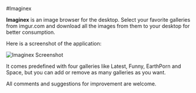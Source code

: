 #Imaginex

**Imaginex** is an image browser for the desktop. Select your favorite galleries from imgur.com and download all the images from them to your desktop for better consumption.

Here is a screenshot of the application: 

![Imaginex Screenshot](http://i.imgur.com/HiC07Hx.jpg)

It comes predefined with four galleries like Latest, Funny, EarthPorn and Space, but you can add or remove as many galleries as you want.

All comments and suggestions for improvement are welcome.
